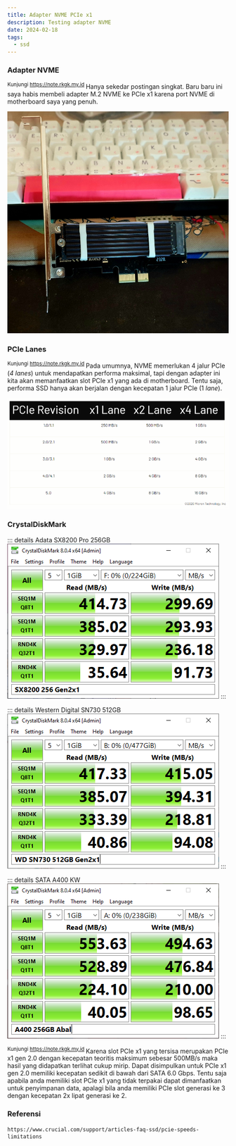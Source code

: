 ```yaml
---
title: Adapter NVME PCIe x1
description: Testing adapter NVME
date: 2024-02-18
tags:
  - ssd
---
```


### Adapter NVME
<sup class="watermark">Kunjungi https://note.rkgk.my.id </sup>Hanya sekedar postingan singkat. Baru baru ini saya habis membeli adapter M.2 NVME ke PCIe x1 karena port NVME di motherboard saya yang penuh. 

![PCIE Speed](/public/pcie1-nvme.jpg)<br>

### PCIe Lanes

<sup class="watermark">Kunjungi https://note.rkgk.my.id </sup>Pada umumnya, NVME memerlukan 4 jalur PCIe (*4 lanes*) untuk mendapatkan performa maksimal, tapi dengan adapter ini kita akan memanfaatkan slot PCIe x1 yang ada di motherboard. Tentu saja, performa SSD hanya akan berjalan dengan kecepatan 1 jalur PCIe (1 *lane*).

![PCIE](/public/gen.png)

### CrystalDiskMark

::: details Adata SX8200 Pro 256GB
![SX8200](/public/sx8200x1.png)
:::

::: details Western Digital SN730 512GB
![SN730](/public/sn730x1.png)
:::

::: details SATA A400 KW
![A400](/public/a400kwdiskmark.png)
:::

<sup class="watermark">Kunjungi https://note.rkgk.my.id </sup>Karena slot PCIe x1 yang tersisa merupakan PCIe x1 gen 2.0 dengan kecepatan teoritis maksimum sebesar 500MB/s maka hasil yang didapatkan terlihat cukup mirip. Dapat disimpulkan untuk PCIe x1 gen 2.0 memiliki kecepatan sedikit di bawah dari SATA 6.0 Gbps. Tentu saja apabila anda memiliki slot PCIe x1 yang tidak terpakai dapat dimanfaatkan untuk penyimpanan data, apalagi bila anda memiliki PCIe slot generasi ke 3 dengan kecepatan 2x lipat generasi ke 2.

### Referensi
```
https://www.crucial.com/support/articles-faq-ssd/pcie-speeds-limitations
```